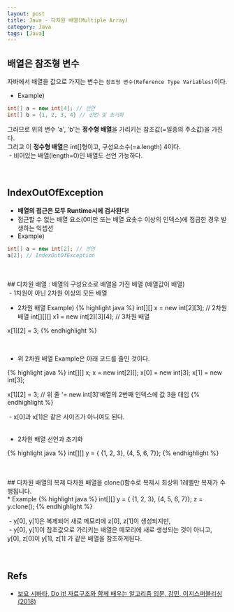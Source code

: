 ```yaml
---
layout: post
title: Java - 다차원 배열(Multiple Array)
category: Java
tags: [Java]
---
```


## 배열은 참조형 변수
자바에서 배열을 값으로 가지는 변수는 `참조형 변수(Reference Type Variables)`이다.<br/>
* Example)
~~~java
int[] a = new int[4]; // 선언
int[] b = {1, 2, 3, 4} // 선언 및 초기화
~~~
그러므로 위의 변수 'a', 'b'는 <strong>정수형 배열</strong>을 가리키는 참조값(=일종의 주소값)을 가진다.<br/>
그리고 이 <strong>정수형 배열</strong>은 int[]형이고, 구성요소수(=a.length) 4이다.<br/>
&nbsp;- 비어있는 배열(length=0)인 배열도 선언 가능하다.<br/>
<br/>
<br/>
## IndexOutOfException
 * <strong>배열의 접근은 모두 Runtime시에 검사된다!</strong>
 * 접근할 수 없는 배열 요소(0미만 또는 배열 요솟수 이상의 인덱스)에 접급한 경우 발생하는 익셉션
 * Example)
~~~java
int[] a = new int[2]; // 선언
a[2]; // IndexOutOfException
~~~
<br/>
<br/>
## 다차원 배열
: 배열의 구성요소로 배열을 가진 배열 (배열값이 배열)<br/>
&nbsp;- 1차원이 아닌 2차원 이상의 모든 배열<br/>

* 2차원 배열 Example)
{% highlight java %}
int[][] x = new int[2][3]; // 2차원 배열
int[][][] x1 = new int[2][3][4]; // 3차원 배열

x[1][2] = 3;
{% endhighlight %}

<br/>

* 위 2차원 배열 Example은 아래 코드를 줄인 것이다.

{% highlight java %}
int[][] x;
x = new int[2][];
x[0] = new int[3];
x[1] = new int[3];

x[1][2] = 3; // 위 줄 '= new int[3]'배열의 2번째 인덱스에 값 3을 대입
{% endhighlight %}

&nbsp;- x[0]과 x[1]은 같은 사이즈가 아니여도 된다.<br/>
<br/>

* 2차원 배열 선언과 초기화

{% highlight java %}
int[][] y = { {1, 2, 3}, {4, 5, 6, 7}};
{% endhighlight %}

<br/>
<br/>
## 다차원 배열의 복제
다차원 배열을 clone()함수로 복제시 최상위 1레벨만 복제가 수행됩니다.<br/>
* Example
{% highlight java %}
int[][] y = { {1, 2, 3}, {4, 5, 6, 7}};
z = y.clone();
{% endhighlight %}

&nbsp;- y[0], y[1]은 복제되어 새로 메모리에 z[0], z[1]이 생성되지만,<br/>
&nbsp;- y[0], y[1]이 참조값으로 가리키는 배열은 메모리에 새로 생성되는 것이 아니고,<br/>
y[0], z[0]이 y[1], z[1] 가 같은 배열을 참조하게된다.<br/>
<br/>
<br/>

## Refs

* [보요 시바타, Do it! 자료구조와 함께 배우는 알고리즘 입문, 강민,  이지스퍼블리싱(2018)](https://book.naver.com/bookdb/book_detail.nhn?bid=13560672)

